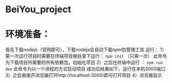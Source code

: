 # BeiYou_project
# 环境准备：
首先下载nodejs（官网即可），下载nodejs会自动下载npm包管理工具
运行：
	1）第一次运行项目时需要在终端项目根目录下运行：
  `npm init` （只需一次）
	 此命令为下载项目所需要的所有依赖包，初始化项目
	2）之后在终端中运行 ： 
  `npm run dev`
	此命令为以一个进程的方式启动项目
	成功后结果如下，运行在本机3000端口
	3）之后直接开浏览器打开http://localhost:3000/即可打开项目
	4）浏览器显示
